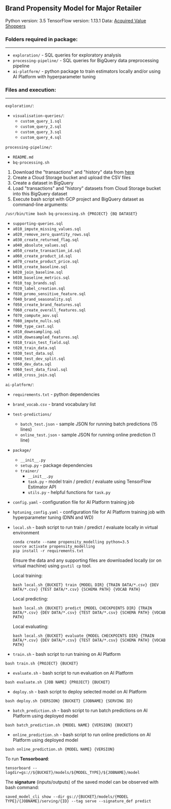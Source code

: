 ## Brand Propensity Model for Major Retailer

Python version: 3.5
TensorFlow version: 1.13.1
Data: [Acquired Value Shoppers](https://www.kaggle.com/c/acquire-valued-shoppers-challenge)

### Folders required in package:

---

- `exploration/` - SQL queries for exploratory analysis
- `processing-pipeline/` - SQL queries for BigQuery data preprocessing pipeline
- `ai-platform/` - python package to train estimators locally and/or using AI Platform with hyperparameter tuning


### Files and execution:

---

`exploration/`:

- `visualisation-queries/`:
	- `custom_query_1.sql`
	- `custom_query_2.sql`
	- `custom_query_3.sql`
	- `custom_query_4.sql`

`processing-pipeline/`:

- `README.md`
- `bq-processing.sh`

1) Download the "transactions" and "history" data from [here](https://www.kaggle.com/c/acquire-valued-shoppers-challenge)
2) Create a Cloud Storage bucket and upload the CSV files
3) Create a dataset in BigQuery
4) Load "transactions" and "history" datasets from Cloud Storage bucket into this BigQuery dataset
5) Execute bash script with GCP project and BigQuery dataset as command-line arguments:

```
/usr/bin/time bash bq-processing.sh {PROJECT} {BQ DATASET}
```

- `supporting-queries.sql`
- `a010_impute_missing_values.sql`
- `a020_remove_zero_quantity_rows.sql`
- `a030_create_returned_flag.sql`
- `a040_absolute_values.sql`
- `a050_create_transaction_id.sql`
- `a060_create_product_id.sql`
- `a070_create_product_price.sql`
- `b010_create_baseline.sql`
- `b020_join_baseline.sql`
- `b030_baseline_metrics.sql`
- `f010_top_brands.sql`
- `f020_label_creation.sql`
- `f030_promo_sensitive_feature.sql`
- `f040_brand_seasonality.sql`
- `f050_create_brand_features.sql`
- `f060_create_overall_features.sql`
- `f070_compute_aov.sql`
- `f080_impute_nulls.sql`
- `f090_type_cast.sql`
- `s010_downsampling.sql`
- `s020_downsampled_features.sql`
- `t010_train_test_field.sql`
- `t020_train_data.sql`
- `t030_test_data.sql`
- `t040_test_dev_split.sql`
- `t050_dev_data.sql`
- `t060_test_data_final.sql`
- `x010_cross_join.sql`


`ai-platform/`:

- `requirements.txt` - python dependencies
- `brand_vocab.csv` - brand vocabulary list
- `test-predictions/`
    - `batch_test.json` - sample JSON for running batch predictions (15 lines)
    - `online_test.json` - sample JSON for running online prediction (1 line)
- `package/` 
	- `__init__.py` 
	- `setup.py` - package dependencies 
	- `trainer/` 
		- `__init__.py` 
		- `task.py` - model train / predict / evaluate using TensorFlow Estimator API
        - `utils.py` - helpful functions for `task.py`
- `config.yaml` - configuration file for AI Platform training job
- `hptuning_config.yaml` - configuration file for AI Platform training job with hyperparameter tuning (DNN and WD)
- `local.sh` - bash script to run train / predict / evaluate locally in virtual environment

  ```
  conda create --name propensity_modelling python=3.5
  source activate propensity_modelling
  pip install -r requirements.txt
  ```
  
  Ensure the data and any supporting files are downloaded locally (or on virtual machine) using `gsutil cp` tool.
  
  Local training:
  ```
  bash local.sh {BUCKET} train {MODEL DIR} {TRAIN DATA/*.csv} {DEV DATA/*.csv} {TEST DATA/*.csv} {SCHEMA PATH} {VOCAB PATH}
  ```
  
  Local predicting:
  ```
  bash local.sh {BUCKET} predict {MODEL CHECKPOINTS DIR} {TRAIN DATA/*.csv} {DEV DATA/*.csv} {TEST DATA/*.csv} {SCHEMA PATH} {VOCAB PATH}
  ```
  
  Local evaluating:
  ```
  bash local.sh {BUCKET} evaluate {MODEL CHECKPOINTS DIR} {TRAIN DATA/*.csv} {DEV DATA/*.csv} {TEST DATA/*.csv} {SCHEMA PATH} {VOCAB PATH}
  ```

- `train.sh` - bash script to run training on AI Platform

```
bash train.sh {PROJECT} {BUCKET}
```

- `evaluate.sh` - bash script to run evaluation on AI Platform

```
bash evaluate.sh {JOB NAME} {PROJECT} {BUCKET}
```

- `deploy.sh` - bash script to deploy selected model on AI Platform

```
bash deploy.sh {VERSION} {BUCKET} {JOBNAME} {SERVING ID}
```

- `batch_prediction.sh` - bash script to run batch predictions on AI Platform using deployed model

```
bash batch_prediction.sh {MODEL NAME} {VERSION} {BUCKET}
```

- `online_prediction.sh` - bash script to run online predictions on AI Platform using deployed model

```
bash online_prediction.sh {MODEL NAME} {VERSION}
```


To run **Tensorboard**:

```
tensorboard --logdir=gs://${BUCKET}/models/${MODEL_TYPE}/${JOBNAME}/model
```

The **signature** (inputs/outputs) of the saved model can be observed with bash command:

```
saved_model_cli show --dir gs://{BUCKET}/models/{MODEL TYPE}/{JOBNAME}/serving/{ID} --tag serve --signature_def predict
```
